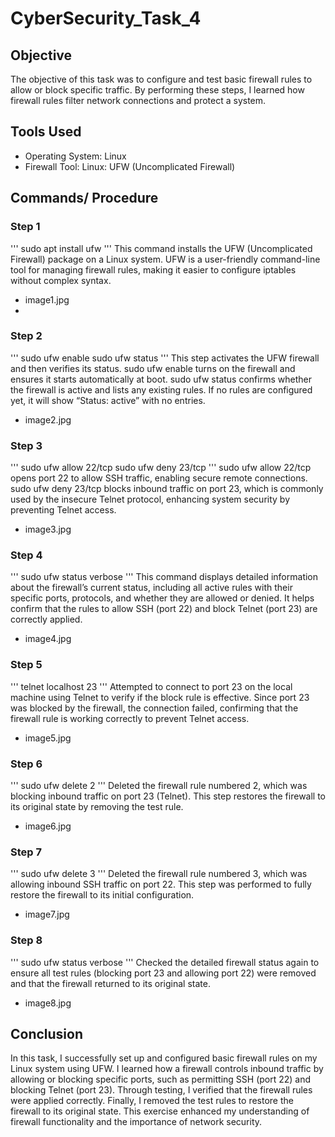 # CyberSecurity_Task_4

## Objective
The objective of this task was to configure and test basic firewall rules to allow or block specific traffic. By performing these steps, I learned how firewall rules filter network connections and protect a system.

## Tools Used
- Operating System: Linux
- Firewall Tool:
           Linux: UFW (Uncomplicated Firewall)

## Commands/ Procedure
  ### Step 1
  ''' sudo apt install ufw '''
  This command installs the UFW (Uncomplicated Firewall) package on a Linux system. UFW is a user-friendly command-line tool for managing firewall rules, making it easier to configure          iptables without complex syntax.
  - image1.jpg
  - 
  ### Step 2
  ''' sudo ufw enable
      sudo ufw status '''
  This step activates the UFW firewall and then verifies its status.
  sudo ufw enable turns on the firewall and ensures it starts automatically at boot.
  sudo ufw status confirms whether the firewall is active and lists any existing rules. If no rules are configured yet, it will show “Status: active” with no entries.
  - image2.jpg
    
 ### Step 3
 ''' sudo ufw allow 22/tcp
     sudo ufw deny 23/tcp '''
 sudo ufw allow 22/tcp opens port 22 to allow SSH traffic, enabling secure remote connections.
 sudo ufw deny 23/tcp blocks inbound traffic on port 23, which is commonly used by the insecure Telnet protocol, enhancing system security by preventing Telnet access.    
 - image3.jpg

 ### Step 4
 ''' sudo ufw status verbose '''
 This command displays detailed information about the firewall’s current status, including all active rules with their specific ports, protocols, and whether they are allowed or denied. It    helps confirm that the rules to allow SSH (port 22) and block Telnet (port 23) are correctly applied.
 - image4.jpg

 ### Step 5
 ''' telnet localhost 23 '''
 Attempted to connect to port 23 on the local machine using Telnet to verify if the block rule is effective. Since port 23 was blocked by the firewall, the connection failed, confirming that  the firewall rule is working correctly to prevent Telnet access.
 - image5.jpg

 ### Step 6
 ''' sudo ufw delete 2 '''
 Deleted the firewall rule numbered 2, which was blocking inbound traffic on port 23 (Telnet). This step restores the firewall to its original state by removing the test rule.
 - image6.jpg
   
 ### Step 7
 ''' sudo ufw delete 3 '''
 Deleted the firewall rule numbered 3, which was allowing inbound SSH traffic on port 22. This step was performed to fully restore the firewall to its initial configuration.
 - image7.jpg
   
 ### Step 8
 ''' sudo ufw status verbose '''
 Checked the detailed firewall status again to ensure all test rules (blocking port 23 and allowing port 22) were removed and that the firewall returned to its original state.
 - image8.jpg


## Conclusion
In this task, I successfully set up and configured basic firewall rules on my Linux system using UFW. I learned how a firewall controls inbound traffic by allowing or blocking specific ports, such as permitting SSH (port 22) and blocking Telnet (port 23). Through testing, I verified that the firewall rules were applied correctly. Finally, I removed the test rules to restore the firewall to its original state. This exercise enhanced my understanding of firewall functionality and the importance of network security.

